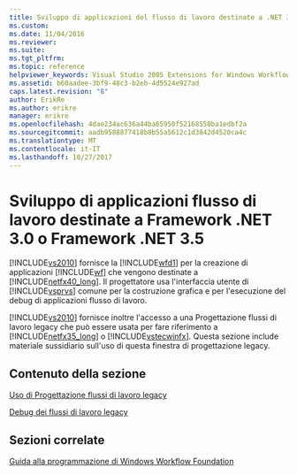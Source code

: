 ```yaml
---
title: Sviluppo di applicazioni del flusso di lavoro destinate a .NET 3.0 o 3.5 di .NET Framework | Documenti Microsoft
ms.custom: 
ms.date: 11/04/2016
ms.reviewer: 
ms.suite: 
ms.tgt_pltfrm: 
ms.topic: reference
helpviewer_keywords: Visual Studio 2005 Extensions for Windows Workflow Foundation
ms.assetid: b60aadee-3bf9-48c3-b2eb-4d5524e927ad
caps.latest.revision: "8"
author: ErikRe
ms.author: erikre
manager: erikre
ms.openlocfilehash: 4dae234ac636a44ba65950f52168550ba1edbf2a
ms.sourcegitcommit: aadb9588877418b8b55a5612c1d3842d4520ca4c
ms.translationtype: MT
ms.contentlocale: it-IT
ms.lasthandoff: 10/27/2017
---
```

# <a name="developing-workflow-applications-targeting-the-net-30-or-net-35-framework"></a>Sviluppo di applicazioni flusso di lavoro destinate a Framework .NET 3.0 o Framework .NET 3.5
[!INCLUDE[vs2010](../misc/includes/vs2010_md.md)] fornisce la [!INCLUDE[wfd1](../workflow-designer/includes/wfd1_md.md)] per la creazione di applicazioni [!INCLUDE[wf](../workflow-designer/includes/wf_md.md)] che vengono destinate a [!INCLUDE[netfx40_long](../workflow-designer/includes/netfx40_long_md.md)]. Il progettatore usa l'interfaccia utente di [!INCLUDE[vsprvs](../code-quality/includes/vsprvs_md.md)] comune per la costruzione grafica e per l'esecuzione del debug di applicazioni flusso di lavoro.  
  
 [!INCLUDE[vs2010](../misc/includes/vs2010_md.md)] fornisce inoltre l'accesso a una Progettazione flussi di lavoro legacy che può essere usata per fare riferimento a [!INCLUDE[netfx35_long](../workflow-designer/includes/netfx35_long_md.md)] o [!INCLUDE[vstecwinfx](../workflow-designer/includes/vstecwinfx_md.md)]. Questa sezione include materiale sussidiario sull'uso di questa finestra di progettazione legacy.  
  
## <a name="in-this-section"></a>Contenuto della sezione  
 [Uso di Progettazione flussi di lavoro legacy](../workflow-designer/using-the-legacy-workflow-designer.md)  
  
 [Debug dei flussi di lavoro legacy](../workflow-designer/debugging-legacy-workflows.md)  
  
## <a name="related-sections"></a>Sezioni correlate  
 [Guida alla programmazione di Windows Workflow Foundation](http://go.microsoft.com/fwlink?LinkID=65012)